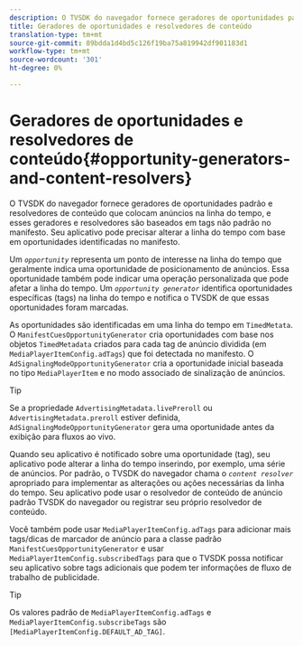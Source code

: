 ```yaml
---
description: O TVSDK do navegador fornece geradores de oportunidades padrão e resolvedores de conteúdo que colocam anúncios na linha do tempo, e esses geradores e resolvedores são baseados em tags não padrão no manifesto. Seu aplicativo pode precisar alterar a linha do tempo com base em oportunidades identificadas no manifesto.
title: Geradores de oportunidades e resolvedores de conteúdo
translation-type: tm+mt
source-git-commit: 89bdda1d4bd5c126f19ba75a819942df901183d1
workflow-type: tm+mt
source-wordcount: '301'
ht-degree: 0%

---
```



# Geradores de oportunidades e resolvedores de conteúdo{#opportunity-generators-and-content-resolvers}

O TVSDK do navegador fornece geradores de oportunidades padrão e resolvedores de conteúdo que colocam anúncios na linha do tempo, e esses geradores e resolvedores são baseados em tags não padrão no manifesto. Seu aplicativo pode precisar alterar a linha do tempo com base em oportunidades identificadas no manifesto.

Um *`opportunity`* representa um ponto de interesse na linha do tempo que geralmente indica uma oportunidade de posicionamento de anúncios. Essa oportunidade também pode indicar uma operação personalizada que pode afetar a linha do tempo. Um *`opportunity generator`* identifica oportunidades específicas (tags) na linha do tempo e notifica o TVSDK de que essas oportunidades foram marcadas.

As oportunidades são identificadas em uma linha do tempo em `TimedMetata`. O `ManifestCuesOpportunityGenerator` cria oportunidades com base nos objetos `TimedMetadata` criados para cada tag de anúncio dividida (em `MediaPlayerItemConfig.adTags`) que foi detectada no manifesto. O `AdSignalingModeOpportunityGenerator` cria a oportunidade inicial baseada no tipo `MediaPlayerItem` e no modo associado de sinalização de anúncios.

>[!TIP]
>
>Se a propriedade `AdvertisingMetadata.livePreroll` ou `AdvertisingMetadata.preroll` estiver definida, `AdSignalingModeOpportunityGenerator` gera uma oportunidade antes da exibição para fluxos ao vivo.

Quando seu aplicativo é notificado sobre uma oportunidade (tag), seu aplicativo pode alterar a linha do tempo inserindo, por exemplo, uma série de anúncios. Por padrão, o TVSDK do navegador chama o *`content resolver`* apropriado para implementar as alterações ou ações necessárias da linha do tempo. Seu aplicativo pode usar o resolvedor de conteúdo de anúncio padrão TVSDK do navegador ou registrar seu próprio resolvedor de conteúdo.

Você também pode usar `MediaPlayerItemConfig.adTags` para adicionar mais tags/dicas de marcador de anúncio para a classe padrão `ManifestCuesOpportunityGenerator` e usar `MediaPlayerItemConfig.subscribedTags` para que o TVSDK possa notificar seu aplicativo sobre tags adicionais que podem ter informações de fluxo de trabalho de publicidade.

>[!TIP]
>
>Os valores padrão de `MediaPlayerItemConfig.adTags` e `MediaPlayerItemConfig.subscribeTags` são `[MediaPlayerItemConfig.DEFAULT_AD_TAG]`.

